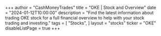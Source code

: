 +++
author = "CashMoneyTrades"
title = "OKE | Stock and Overview"
date = "2024-01-12T10:00:00"
description = "Find the latest information about trading OKE stock for a full financial overview to help with your stock trading and investing."
tags = [
   "Stocks",
]
layout = "stocks"
ticker = "OKE"
disableListPage = true
+++
